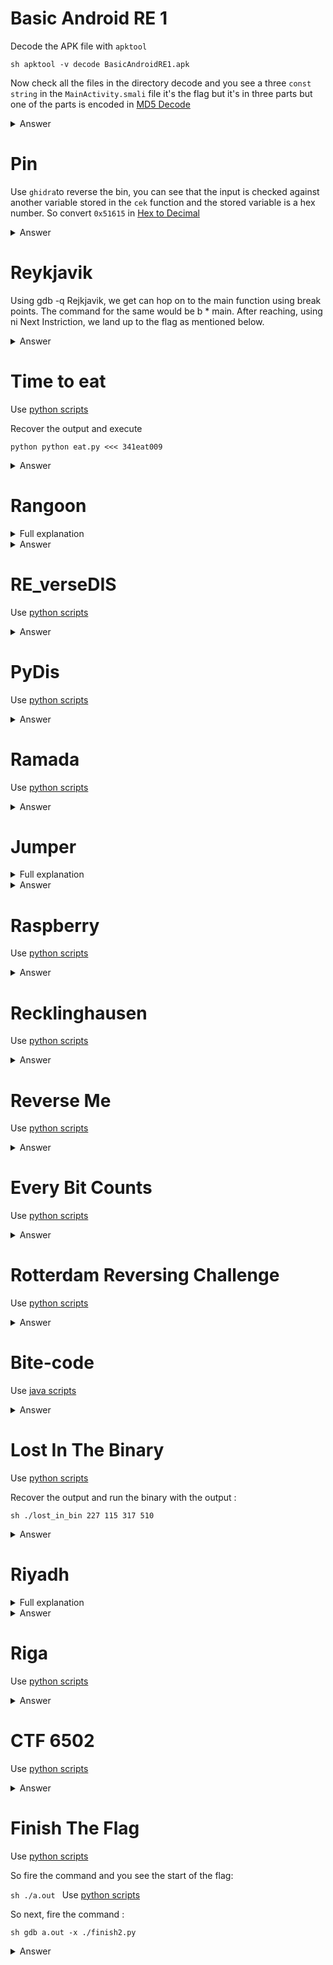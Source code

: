 # Basic Android RE 1

Decode the APK file with `apktool`

``sh
apktool -v decode BasicAndroidRE1.apk
``

Now check all the files in the directory decode and you see a three `const string` in the `MainActivity.smali` file
it's the flag but it's in three parts but one of the parts is encoded in [MD5 Decode](https://md5.gromweb.com/)

<details>
<summary markdown="span">Answer</summary>

flag :``
CTFlearn{Spring2019_is_not_secure!}
``
</details>

# Pin

Use `ghidra`to reverse the bin, you can see that the input is checked against another variable stored in the `cek` function and the stored variable is a hex number. So convert `0x51615` in [Hex to Decimal](https://www.rapidtables.com/convert/number/hex-to-decimal.html)

<details>
<summary markdown="span">Answer</summary>

flag :``
CTFlearn{333333}
``
</details>

# Reykjavik

Using gdb -q Rejkjavik, we get can hop on to the main function using break points. The command for the same would be b * main. After reaching, using ni Next Instriction, we land up to the flag as mentioned below.

<details>
<summary markdown="span">Answer</summary>

flag :``
CTFlearn{Eye_L0ve_Iceland_U}
``
</details>

# Time to eat 

Use [python scripts](https://github.com/GuillaumeDupuy/CTF/blob/main/CTFLearn/scripts/time.py)

Recover the output and execute

``python
python eat.py <<< 341eat009
``

<details>
<summary markdown="span">Answer</summary>

flag :``
CTFlearn{ eaten_341eat009 }
``
</details>

# Rangoon

<details>
<summary markdown="span">Full explanation</summary>

[here](https://github.com/GuillaumeDupuy/CTF/blob/main/CTFLearn/explanation_rangoon.md)
</details>

<details>
<summary markdown="span">Answer</summary>

flag :``
CTFlearn{Princess_Maha_Devi}
``
</details>

# RE_verseDIS

Use [python scripts](https://github.com/GuillaumeDupuy/CTF/blob/main/CTFLearn/scripts/password.py)

<details>
<summary markdown="span">Answer</summary>

flag :``
AbCTF{r3vers1ng_dud3}
``
</details>

# PyDis 

Use [python scripts](https://github.com/GuillaumeDupuy/CTF/blob/main/CTFLearn/scripts/pydis.py)

<details>
<summary markdown="span">Answer</summary>

flag :``
CTFlearn{Python_Reversing_Is_Pretty_Easy}
``
</details>

# Ramada

Use [python scripts](https://github.com/GuillaumeDupuy/CTF/blob/main/CTFLearn/scripts/ramada.py)

<details>
<summary markdown="span">Answer</summary>

flag :``
CTFlearn{+Lip1zzaner_Stalli0ns}
``
</details>

# Jumper

<details>
<summary markdown="span">Full explanation</summary>

[here](https://github.com/GuillaumeDupuy/CTF/blob/main/CTFLearn/explanation_jumper.md)
</details>

<details>
<summary markdown="span">Answer</summary>

flag :``
0x6d7592
``
</details>

# Raspberry

Use [python scripts](https://github.com/GuillaumeDupuy/CTF/blob/main/CTFLearn/scripts/raspeberry.py)

<details>
<summary markdown="span">Answer</summary>

flag :``
CTFlearn{+Fruit123}AAAAAAAAAAAAA
``
</details>

# Recklinghausen

Use [python scripts](https://github.com/GuillaumeDupuy/CTF/blob/main/CTFLearn/scripts/reck.py)

<details>
<summary markdown="span">Answer</summary>

flag :``
CTFlearn{Ruhrfestspiele_Festival}
``
</details>

# Reverse Me

Use [python scripts](https://github.com/GuillaumeDupuy/CTF/blob/main/CTFLearn/scripts/reverse.py)

<details>
<summary markdown="span">Answer</summary>

flag :``
CTFLearn{reversing_is_fun}
``
</details>

# Every Bit Counts

Use [python scripts](https://github.com/GuillaumeDupuy/CTF/blob/main/CTFLearn/scripts/bit.py)

<details>
<summary markdown="span">Answer</summary>

flag :``
CTFlearn{w0w_you_f0und_My_fl@g_y0u_Ar3_so_much_n1c3}
``
</details>

# Rotterdam Reversing Challenge

Use [python scripts](https://github.com/GuillaumeDupuy/CTF/blob/main/CTFLearn/scripts/rotterdam.py)

<details>
<summary markdown="span">Answer</summary>

flag :``
Rotterda_P0rt_Rh1ne_Bl1tz_W1tte
``
</details>

# Bite-code

Use [java scripts](https://github.com/GuillaumeDupuy/CTF/blob/main/CTFLearn/scripts/bit.java)

<details>
<summary markdown="span">Answer</summary>

flag :``
flag{-1352854872}
``
</details>

# Lost In The Binary

Use [python scripts](https://github.com/GuillaumeDupuy/CTF/blob/main/CTFLearn/scripts/lost.py)

Recover the output and run the binary with the output :

``sh
./lost_in_bin 227 115 317 510
``

<details>
<summary markdown="span">Answer</summary>

flag :``
FLAG-21a84f2c7c7fd432edf1686215db05ea
``
</details>

# Riyadh

<details>
<summary markdown="span">Full explanation</summary>

[here](https://github.com/GuillaumeDupuy/CTF/blob/main/CTFLearn/explanation_riyadh.md)
</details>

<details>
<summary markdown="span">Answer</summary>

flag :``
CTFlearn{Masmak_Fortress_1865}
``
</details>

# Riga

Use [python scripts](https://github.com/GuillaumeDupuy/CTF/blob/main/CTFLearn/scripts/riga.py)

<details>
<summary markdown="span">Answer</summary>

flag :``
CTFlearn{Daugava_R1ver_Latv1a}
``
</details>

# CTF 6502

Use [python scripts](https://github.com/GuillaumeDupuy/CTF/blob/main/CTFLearn/scripts/ctf.py)

<details>
<summary markdown="span">Answer</summary>

flag :``
CTFlearn[H0m3_c0mput3r_r3v0lut10n]
``
</details>

# Finish The Flag

Use [python scripts](https://github.com/GuillaumeDupuy/CTF/blob/main/CTFLearn/scripts/finish.py)

So fire the command and you see the start of the flag:

``sh
./a.out
``
Use [python scripts](https://github.com/GuillaumeDupuy/CTF/blob/main/CTFLearn/scripts/finish2.py)

So next, fire the command :

``sh
gdb a.out -x ./finish2.py
``

<details>
<summary markdown="span">Answer</summary>

flag :``
CTFlearn{QR_v30}
``
</details>